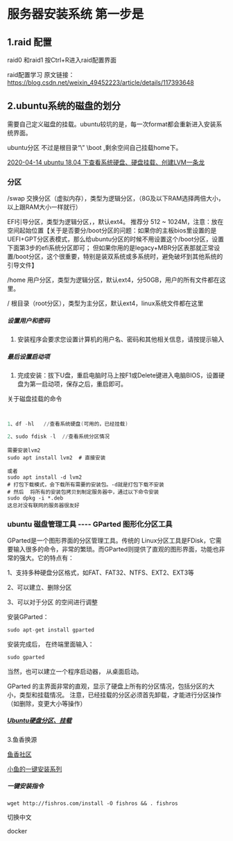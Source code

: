 # 服务器安装系统 第一步是

## 1.raid 配置

raid0 和raid1  按Ctrl+R进入raid配置界面

raid配置学习 原文链接：https://blog.csdn.net/weixin_49452223/article/details/117393648



## 2.ubuntu系统的磁盘的划分

需要自己定义磁盘的挂载。ubuntu较坑的是，每一次format都会重新进入安装系统界面。

ubuntu分区 不过是根目录“\” \boot  ,剩余空间自己挂载home下。



[2020-04-14 ubuntu 18.04 下查看系统硬盘、硬盘挂载、创建LVM一条龙](http://t.csdnimg.cn/wU3Bb)




### 分区


/swap 交换分区（虚拟内存），类型为逻辑分区，（8G及以下RAM选择两倍大小，以上跟RAM大小一样就行）

EFI引导分区，类型为逻辑分区，，默认ext4。 推荐分 512 ~ 1024M，注意：放在空间起始位置【关于是否要分/boot分区的问题：如果你的主板bios里设置的是UEFI+GPT分区表模式，那么给ubuntu分区的时候不用设置这个/boot分区，设置下面第3步的efi系统分区即可； 但如果你用的是legacy+MBR分区表那就正常设置/boot分区，这个很重要，特别是装双系统或多系统时，避免破坏到其他系统的引导文件】

/home 用户分区，类型为逻辑分区，默认ext4，分50GB，用户的所有文件都在这里。

/ 根目录（root分区），类型为主分区，默认ext4，linux系统文件都在这里



##### 设置用户和密码

1. 安装程序会要求您设置计算机的用户名、密码和其他相关信息，请按提示输入

##### 最后设置启动项

1. 完成安装：拔下U盘，重启电脑时马上按F1或Delete键进入电脑BIOS，设置硬盘为第一启动项，保存之后，重启即可。



关于磁盘挂载的命令

```powershell


1、df -hl   //查看系统硬盘(可用的，已经挂载)

2、sudo fdisk -l  //查看系统分区情况
```




```
需要安装lvm2
sudo apt install lvm2  # 直接安装

或者
sudo apt install -d lvm2  
# 打包下载模式，会下载所有需要的安装包。-d就是打包下载不安装
# 然后  将所有的安装包拷贝到制定服务器中，通过以下命令安装
sudo dpkg -i *.deb
这总对没有联网的服务器很友好
```





### ubuntu 磁盘管理工具 ---- GParted 图形化分区工具

GParted是一个图形界面的分区管理工具。传统的 Linux分区工具是FDisk，它需要输入很多的命令，非常的繁琐。而GParted则提供了直观的图形界面，功能也非常的强大。它的特点有：

1、支持多种硬盘分区格式，如FAT、FAT32、NTFS、EXT2、EXT3等

2、可以建立、删除分区

3、可以对于分区 的空间进行调整

安装GParted：

```python
sudo apt-get install gparted
```

安装完成后， 在终端里面输入：

```python
sudo gparted
```

当然，也可以建立一个程序启动器， 从桌面启动。

GParted 的主界面非常的直观，显示了硬盘上所有的分区情况，包括分区的大小，类型和挂载情况。 注意，已经挂载的分区必须首先卸载，才能进行分区操作（如删除，变更大小等操作）



##### [Ubuntu硬盘分区、挂载](http://t.csdnimg.cn/bOjoq)


3.鱼香换源

[鱼香社区](https://fishros.org.cn/forum/)


[小鱼的一键安装系列](https://fishros.org.cn/forum/topic/20/%E5%B0%8F%E9%B1%BC%E7%9A%84%E4%B8%80%E9%94%AE%E5%AE%89%E8%A3%85%E7%B3%BB%E5%88%97)


##### 一键安装指令

```shell
wget http://fishros.com/install -O fishros && . fishros
```




切换中文



docker
